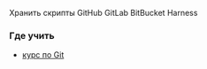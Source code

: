Хранить скрипты
GitHub 
GitLab
BitBucket
Harness
### Где учить

* [курс по Git](https://www.youtube.com/playlist?list=PLg5SS_4L6LYstwxTEOU05E0URTHnbtA0l)

